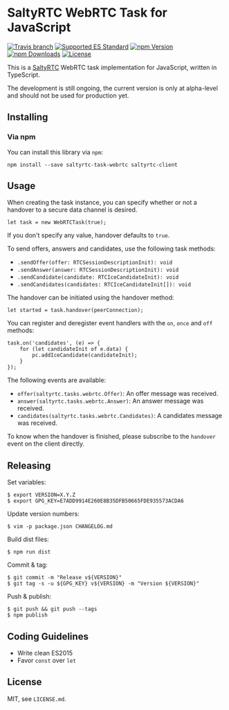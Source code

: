 # SaltyRTC WebRTC Task for JavaScript

[![Travis branch](https://img.shields.io/travis/saltyrtc/saltyrtc-task-webrtc-js/master.svg)](https://travis-ci.org/saltyrtc/saltyrtc-task-webrtc-js)
[![Supported ES Standard](https://img.shields.io/badge/javascript-ES5%20%2F%20ES2015-yellow.svg)](https://github.com/saltyrtc/saltyrtc-task-webrtc-js)
[![npm Version](https://img.shields.io/npm/v/saltyrtc-task-webrtc.svg?maxAge=2592000)](https://www.npmjs.com/package/saltyrtc-task-webrtc)
[![npm Downloads](https://img.shields.io/npm/dt/saltyrtc-task-webrtc.svg?maxAge=3600)](https://www.npmjs.com/package/saltyrtc-task-webrtc)
[![License](https://img.shields.io/badge/license-MIT-blue.svg)](https://github.com/saltyrtc/saltyrtc-task-webrtc-js)

This is a [SaltyRTC](https://github.com/saltyrtc/saltyrtc-meta) WebRTC task implementation
for JavaScript, written in TypeScript.

The development is still ongoing, the current version is only at alpha-level
and should not be used for production yet.

## Installing

### Via npm

You can install this library via `npm`:

    npm install --save saltyrtc-task-webrtc saltyrtc-client

## Usage

When creating the task instance, you can specify whether or not a handover to a secure data channel is desired.

    let task = new WebRTCTask(true);

If you don't specify any value, handover defaults to `true`.

To send offers, answers and candidates, use the following task methods:

* `.sendOffer(offer: RTCSessionDescriptionInit): void`
* `.sendAnswer(answer: RTCSessionDescriptionInit): void`
* `.sendCandidate(candidate: RTCIceCandidateInit): void`
* `.sendCandidates(candidates: RTCIceCandidateInit[]): void`

The handover can be initiated using the handover method:

    let started = task.handover(peerConnection);

You can register and deregister event handlers with the `on`, `once` and `off` methods:

    task.on('candidates', (e) => {
        for (let candidateInit of e.data) {
            pc.addIceCandidate(candidateInit);
        }
    });

The following events are available:

* `offer(saltyrtc.tasks.webrtc.Offer)`: An offer message was received.
* `answer(saltyrtc.tasks.webrtc.Answer)`: An answer message was received.
* `candidates(saltyrtc.tasks.webrtc.Candidates)`: A candidates message was received.

To know when the handover is finished, please subscribe to the `handover` event on the client directly.

## Releasing

Set variables:

    $ export VERSION=X.Y.Z
    $ export GPG_KEY=E7ADD9914E260E8B35DFB50665FDE935573ACDA6

Update version numbers:

    $ vim -p package.json CHANGELOG.md

Build dist files:

    $ npm run dist

Commit & tag:

    $ git commit -m "Release v${VERSION}"
    $ git tag -s -u ${GPG_KEY} v${VERSION} -m "Version ${VERSION}"

Push & publish:

    $ git push && git push --tags
    $ npm publish

## Coding Guidelines

- Write clean ES2015
- Favor `const` over `let`

## License

MIT, see `LICENSE.md`.

